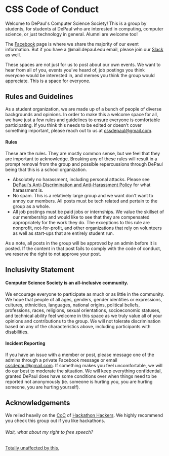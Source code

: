 # CSS Code of Conduct

Welcome to DePaul's Computer Science Society! This is a group by students, for students at DePaul who are interested in computing, computer science, or just technology in general. Alumni are welcome too!

The [Facebook](https://www.facebook.com/groups/cssdepaul/) page is where we share the majority of our event information. But if you have a @mail.depaul.edu email, please join our [Slack](https://depaul-css.slack.com/messages/D7ZUTSYAV/) as well.

These spaces are not just for us to post about our own events. We want to hear from all of you, events you've heard of, job postings you think everyone would be interested in, and memes you think the group would appreciate. This is a space for everyone.

## Rules and Guidelines

As a student organization, we are made up of a bunch of people of diverse backgrounds and opinions. In order to make this a welcome space for all, we have just a few rules and guidelines to ensure everyone is comfortable participating. If you think this needs to be edited or doesn't cover something important, please reach out to us at [cssdepaul@gmail.com](mailto:cssdepaul@gmail.com).

#### Rules

These are the rules. They are mostly common sense, but we feel that they are important to acknowledge. Breaking any of these rules will result in a prompt removal from the group and possible repercussions through DePaul being that this is a school organization.

* Absolutely no harassment, including personal attacks. Please see [DePaul's Anti-Discrimination and Anti-Harassment Policy](https://offices.depaul.edu/diversity/title-ix/Pages/discrimination-harassment.aspx) for what harassment is.
* No spam. This is a relatively large group and we want don't want to annoy our members. All posts must be tech related and pertain to the group as a whole.
* All job postings must be paid jobs or internships. We value the skillset of our membership and would like to see that they are compensated appropriately for the work they do. The exceptions to this rule are nonprofit, not-for-profit, and other organizations that rely on volunteers as well as start-ups that are entirely student run.

As a note, all posts in the group will be approved by an admin before it is posted. If the content in that post fails to comply with the code of conduct, we reserve the right to not approve your post.

## Inclusivity Statement

#### Computer Science Society is an all-inclusive community.

We encourage everyone to participate as much or as little in the community. We hope that people of all ages, genders, gender identities or expressions, cultures, ethnicities, languages, national origins, political beliefs, professions, races, religions, sexual orientations, socioeconomic statuses, and technical ability feel welcome in this space as we truly value all of your opinions and contributions to the group. We will not tolerate discrimination based on any of the characteristics above, including participants with disabilities.

#### Incident Reporting

If you have an issue with a member or post, please message one of the admins through a private Facebook message or email [cssdepaul@gmail.com](mailto:cssdepaul@gmail.com). If something makes you feel uncomfortable, we will do our best to moderate the situation. We will keep everything confidential, granted DePaul does have some conditions over when things need to be reported not anonymously (ie. someone is hurting you, you are hurting someone, you are hurting yourself).

## Acknowledgements

We relied heavily on the [CoC](https://github.com/HackathonHackers/code-of-conduct) of [Hackathon Hackers](https://www.facebook.com/groups/hackathonhackers/). We highly recommend you check this group out if you like hackathons.

###### Wait, what about my right to free speech?

[Totally unaffected by this.](https://xkcd.com/1357/)
